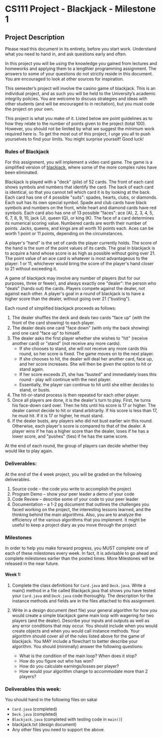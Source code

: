# CS111 Project - Blackjack - Milestone 1

## Project Description

Please read this document in its entirety, before you start work. Understand what you need to hand in, and ask questions early and often.

In this project you will be using the knowledge you gained from lectures and homeworks and applying them to a lengthier programming assignment. The answers to some of your questions do not strictly reside in this document. You are encouraged to look at other sources for inspiration.

This semester’s project will involve the casino game of blackjack. This is an individual project, and as such you will be held to the University’s academic integrity policies. You are welcome to discuss strategies and ideas with other students (and will be encouraged to in recitation), but you must code the project on your own.

This project is what you make of it. Listed below are point guidelines as to how they relate to the number of points given to the project (total 100). However, you should not be limited by what we suggest the minimum work required here is. To get the most out of this project, I urge you all to push yourselves to find your limits. You might surprise yourself! Good luck!

### Rules of Blackjack

For this assignment, you will implement a video card game. The game is a simplified version of [blackjack](https://en.wikipedia.org/wiki/Blackjack), where some of the more complex rules have been eliminated.

Blackjack is played with a "deck" (pile) of 52 cards. The front of each card shows symbols and numbers that identify the card. The back of each card is identical, so that you cannot tell which card it is by looking at the back. Each card has one of 4 possible "suits": spades, hearts, clubs, or diamonds. Each suit has its own special symbol. Spade and club cards have black symbols and numbers on the front, while heart and diamond cards have red symbols. Each card also has one of 13 possible "faces": ace (A), 2, 3, 4, 5, 6, 7, 8, 9, 10, jack (J), queen (Q), or king (K). The face of a card determines its numerical scoring value. Numbered cards are worth their number of points. Jacks, queens, and kings are all worth 10 points each. Aces can be worth 1 point or 11 points, depending on the circumstances.

A player's "hand" is the set of cards the player currently holds. The score of the hand is the sum of the point values of its cards. The goal in blackjack is to acquire a hand whose score is as high as possible without going over 21. The point value of an ace card is whatever is most advantageous to the player: 1 or 11, whichever would bring the score of the player's hand closer to 21 without exceeding it.

A game of blackjack may involve any number of players (but for our purposes, three or fewer), and always exactly one "dealer": the person who "deals" (hands out) the cards. Players compete against the dealer, not against each other. A player's goal in a round of blackjack is to have a higher score than the dealer, without going over 21 ("busting").

Each round of simplified blackjack proceeds as follows:

1. The dealer shuffles the deck and deals two cards "face up" (with the front of the card showing) to each player.
2. The dealer deals one card "face down" (with only the back showing) and one card "face up" to himself.
3. The dealer asks the first player whether she wishes to "hit" (receive another card) or "stand" (not receive any more cards).
   -  If she chooses to stand, she will not receive any more cards this round, so her score is fixed. The game moves on to the next player.
   -  If she chooses to hit, the dealer will deal her another card, face up, and her score increases. She will then be given the option to hit or stand again.
   -  If her score exceeds 21, she has "busted" and immediately loses this round - play will continue with the next player.
   -  Essentially, the player can continue to hit until she either decides to stand, or busts.
4. The hit-or-stand process is then repeated for each other player.
5. Once all players are done, it is the dealer's turn to play. First, he turns his face-down card over. Then he hits until his score is 17 or higher. The dealer cannot decide to hit or stand arbitrarily. If his score is less than 17, he must hit. If it is 17 or higher, he must stand.
6. If the dealer busts, any players who did not bust earlier win this round. Otherwise, each player's score is compared to that of the dealer. A player wins if he has a higher score than the dealer, loses if he has a lower score, and "pushes" (ties) if he has the same score.

At the end of each round, the group of players can decide whether they would like to play again.

### Deliverables:

At the end of the 4 week project, you will be graded on the following deliverables.

1. Source code – the code you write to accomplish the project
2. Program Demo – show your peer leader a demo of your code
3. Code Review – describe some of your code to your peer leader
4. Documentation – a 1-2 pg document that outlines the challenges you faced working on the project, the interesting lessons learned, and the thinking behind the main algorithms. Also, you are to analyze the efficiency of the various algorithms that you implement. It might be useful to keep a project diary as you move through the project

### Milestones

In order to help you make forward progress, you MUST complete one of each of these milestones every week. In fact, it is advisable to go ahead and complete milestones earlier than the posted times. More Milestones will be released in the near future.

#### Week 1:

1. Complete the class definitions for `Card.java` and `Deck.java`. Write a main() method in a file called Blackjack.java that shows you have tested your `Card.java` and `Deck.java` code thoroughly. The description for the instance methods and fields are in the files attached to this assignment.

2. Write in a design document (text file) your general algorithm for how you would create a simple blackjack game main loop with wagering for two players (and the dealer). Describe your inputs and outputs as well as any error conditions that may occur. You should include when you would create objects and when you would call instance methods. Your algorithm should cover all of the rules listed above for the game of blackjack. You MAY include a flowchart to better describe your algorithm. You should (minimally) answer the following questions:
   -  What is the condition of the main loop? When does it stop?
   -  How do you figure out who has won?
   -  How do you calculate earnings/losses per player?
   -  How would your algorithm change to accommodate more than 2 players?

### Deliverables this week:

You should hand in the following files on sakai

-  `Card.java` (completed)
-  `Deck.java` (completed)
-  `Blackjack.java` (completed with testing code in `main()`)
-  blackjack.txt (design document)
-  Any other files you need to support the above.
